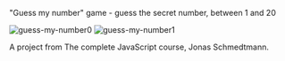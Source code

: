 "Guess my number" game - guess the secret number, between 1 and 20


![guess-my-number0](https://user-images.githubusercontent.com/125043957/220354566-3099de30-200c-400f-a054-153da8bfb794.png)
![guess-my-number1](https://user-images.githubusercontent.com/125043957/220354594-0cc6b93d-a296-4e3c-a67e-5380bb13a4ac.png)


A project from The complete JavaScript course, Jonas Schmedtmann.
